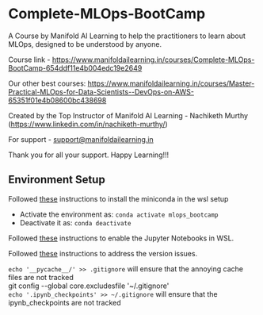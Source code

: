 # Complete-MLOps-BootCamp
A Course by Manifold AI Learning to help the practitioners to learn about MLOps, designed to be understood by anyone.

Course link - https://www.manifoldailearning.in/courses/Complete-MLOps-BootCamp-654ddf11e4b004edc19e2649

Our other best courses:
https://www.manifoldailearning.in/courses/Master-Practical-MLOps-for-Data-Scientists--DevOps-on-AWS-65351f01e4b08600bc438698

Created by the Top Instructor of Manifold AI Learning - Nachiketh Murthy (https://www.linkedin.com/in/nachiketh-murthy/)

For support - support@manifoldailearning.in

Thank you for all your support. Happy Learning!!!

## Environment Setup
Followed [these](https://dev.to/sfpear/miniconda-in-wsl-3642) instructions to install the miniconda in the wsl setup
- Activate the environment as: ```conda activate mlops_bootcamp```
- Deactivate it as: ```conda deactivate```

Followed [these](https://code.adonline.id.au/jupyter-notebook-in-windows-subsystem-for-linux-wsl/) instructions to enable the Jupyter Notebooks in WSL.

Followed [these](https://stackoverflow.com/questions/75272737/error-invalid-version-0-23ubuntu1-package-distro-info) instructions to address the version issues.

```echo '__pycache__/' >> .gitignore``` will ensure that the annoying cache files are not tracked<br>
git config --global core.excludesfile '~/.gitignore'<br>
```echo '.ipynb_checkpoints' >> ~/.gitignore``` will ensure that the ipynb_checkpoints are not tracked<br>
